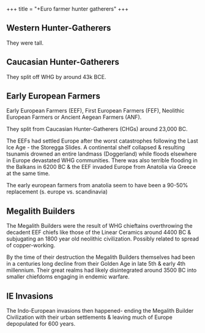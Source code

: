 +++
title = "+Euro farmer hunter gatherers"
+++

## Western Hunter-Gatherers
They were tall.

## Caucasian Hunter-Gatherers
They split off WHG by around 43k BCE.

## Early European Farmers
Early European Farmers (EEF), First European Farmers (FEF), Neolithic European Farmers or Ancient Aegean Farmers (ANF).

They split from Caucasian Hunter-Gatherers (CHGs) around 23,000 BC.

The EEFs had settled Europe after the worst catastrophes following the Last Ice Age - the Storegga Slides. A continental shelf collapsed & resulting tsunamis drowned an entire landmass (Doggerland) while floods elsewhere in Europe devastated WHG communities. There was also terrible flooding in the Balkans in 6200 BC & the EEF invaded Europe from Anatolia via Greece at the same time.

The early european farmers from anatolia seem to have been a 90-50% replacement (s. europe vs. scandinavia)

## Megalith Builders
The Megalith Builders were the result of WHG chieftains overthrowing the decadent EEF chiefs like those of the Linear Ceramics around 4400 BC & subjugating an 1800 year old neolithic civilization. Possibly related to spread of copper-working.

By the time of their destruction the Megalith Builders themselves had been in a centuries long decline from their Golden Age in late 5th & early 4th millennium. Their great realms had likely disintegrated around 3500 BC into smaller chiefdoms engaging in endemic warfare.

## IE Invasions
The Indo-European invasions then happened- ending the Megalith Builder Civilization with their urban settlements & leaving much of Europe depopulated for 600 years.
